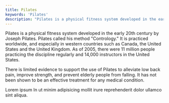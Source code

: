 ```yaml
---
title: Pilates
keywords: 'Pilates'
description: "Pilates is a physical fitness system developed in the early 20th century by Joseph Pilates."
---
```


Pilates is a physical fitness system developed in the early 20th century by Joseph Pilates. Pilates called his method "Contrology." It is practiced worldwide, and especially in western countries such as Canada, the United States and the United Kingdom. As of 2005, there were 11 million people practicing the discipline regularly and 14,000 instructors in the United States.

There is limited evidence to support the use of Pilates to alleviate low back pain, improve strength, and prevent elderly people from falling. It has not been shown to be an effective treatment for any medical condition.

Lorem ipsum In ut minim adipisicing mollit irure reprehenderit dolor ullamco sint aliqua.